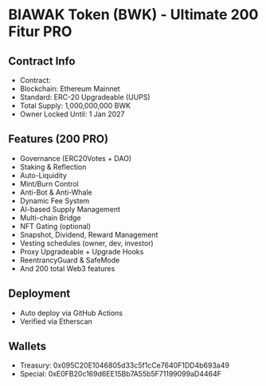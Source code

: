 # BIAWAK Token (BWK) - Ultimate 200 Fitur PRO

## Contract Info
- Contract: <fill deployed address>
- Blockchain: Ethereum Mainnet
- Standard: ERC-20 Upgradeable (UUPS)
- Total Supply: 1,000,000,000 BWK
- Owner Locked Until: 1 Jan 2027

## Features (200 PRO)
- Governance (ERC20Votes + DAO)
- Staking & Reflection
- Auto-Liquidity
- Mint/Burn Control
- Anti-Bot & Anti-Whale
- Dynamic Fee System
- AI-based Supply Management
- Multi-chain Bridge
- NFT Gating (optional)
- Snapshot, Dividend, Reward Management
- Vesting schedules (owner, dev, investor)
- Proxy Upgradeable + Upgrade Hooks
- ReentrancyGuard & SafeMode
- And 200 total Web3 features

## Deployment
- Auto deploy via GitHub Actions
- Verified via Etherscan

## Wallets
- Treasury: 0x095C20E1046805d33c5f1cCe7640F1DD4b693a49
- Special: 0xE0FB20c169d6EE15Bb7A55b5F71199099aD4464F
